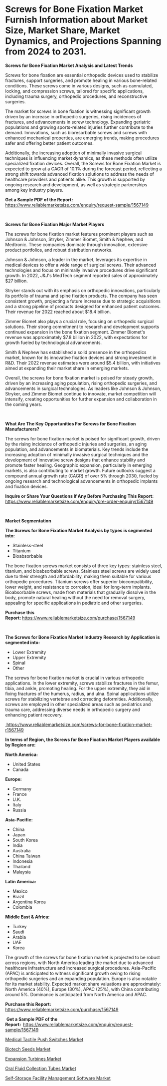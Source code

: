 <p><h1>Screws for Bone Fixation Market Furnish Information about Market Size, Market Share, Market Dynamics, and Projections Spanning from 2024 to 2031.</h1></p><p><strong>Screws for Bone Fixation Market Analysis and Latest Trends</strong></p>
<p><p>Screws for bone fixation are essential orthopedic devices used to stabilize fractures, support surgeries, and promote healing in various bone-related conditions. These screws come in various designs, such as cannulated, locking, and compression screws, tailored for specific applications, including trauma surgery, orthopedic procedures, and reconstructive surgeries. </p><p>The market for screws in bone fixation is witnessing significant growth driven by an increase in orthopedic surgeries, rising incidences of fractures, and advancements in screw technology. Expanding geriatric populations and growing sports-related injuries further contribute to the demand. Innovations, such as bioresorbable screws and screws with enhanced mechanical properties, are emerging trends, making procedures safer and offering better patient outcomes.</p><p>Additionally, the increasing adoption of minimally invasive surgical techniques is influencing market dynamics, as these methods often utilize specialized fixation devices. Overall, the Screws for Bone Fixation Market is expected to grow at a CAGR of 10.1% during the forecast period, reflecting a strong shift towards advanced fixation solutions to address the needs of healthcare providers and patients alike. This growth is supported by ongoing research and development, as well as strategic partnerships among key industry players.</p></p>
<p><strong>Get a Sample PDF of the Report:&nbsp;</strong> <a href="https://www.reliablemarketsize.com/enquiry/request-sample/1567149">https://www.reliablemarketsize.com/enquiry/request-sample/1567149</a></p>
<p>&nbsp;</p>
<p><strong>Screws for Bone Fixation Major Market Players</strong></p>
<p><p>The screws for bone fixation market features prominent players such as Johnson & Johnson, Stryker, Zimmer Biomet, Smith & Nephew, and Medtronic. These companies dominate through innovation, extensive product portfolios, and robust distribution networks.</p><p>Johnson & Johnson, a leader in the market, leverages its expertise in medical devices to offer a wide range of surgical screws. Their advanced technologies and focus on minimally invasive procedures drive significant growth. In 2022, J&J's MedTech segment reported sales of approximately $27 billion.</p><p>Stryker stands out with its emphasis on orthopedic innovations, particularly its portfolio of trauma and spine fixation products. The company has seen consistent growth, projecting a future increase due to strategic acquisitions and a strong pipeline of products designed for enhanced patient outcomes. Their revenue for 2022 reached about $18.4 billion.</p><p>Zimmer Biomet also plays a crucial role, focusing on orthopedic surgical solutions. Their strong commitment to research and development supports continued expansion in the bone fixation segment. Zimmer Biomet's revenue was approximately $7.8 billion in 2022, with expectations for growth fueled by technological advancements.</p><p>Smith & Nephew has established a solid presence in the orthopedics market, known for its innovative fixation devices and strong investment in R&D. Their 2022 revenue estimates were around $5.4 billion, with initiatives aimed at expanding their market share in emerging markets.</p><p>Overall, the screws for bone fixation market is poised for steady growth, driven by an increasing aging population, rising orthopedic surgeries, and advancements in surgical technologies. As leaders like Johnson & Johnson, Stryker, and Zimmer Biomet continue to innovate, market competition will intensify, creating opportunities for further expansion and collaboration in the coming years.</p></p>
<p>&nbsp;</p>
<p><strong>What Are The Key Opportunities For Screws for Bone Fixation Manufacturers?</strong></p>
<p><p>The screws for bone fixation market is poised for significant growth, driven by the rising incidence of orthopedic injuries and surgeries, an aging population, and advancements in biomaterials. Key trends include the increasing adoption of minimally invasive surgical techniques and the development of innovative screw designs that enhance stability and promote faster healing. Geographic expansion, particularly in emerging markets, is also contributing to market growth. Future outlooks suggest a compound annual growth rate (CAGR) of over 5% through 2030, fueled by ongoing research and technological advancements in orthopedic implants and fixation devices.</p></p>
<p><strong>Inquire or Share Your Questions If Any Before Purchasing This Report:</strong> <a href="https://www.reliablemarketsize.com/enquiry/pre-order-enquiry/1567149">https://www.reliablemarketsize.com/enquiry/pre-order-enquiry/1567149</a></p>
<p>&nbsp;</p>
<p><strong>Market Segmentation</strong></p>
<p><strong>The Screws for Bone Fixation Market Analysis by types is segmented into:</strong></p>
<p><ul><li>Stainless-steel</li><li>Titanium</li><li>Bioabsorbable</li></ul></p>
<p><p>The bone fixation screws market consists of three key types: stainless steel, titanium, and bioabsorbable screws. Stainless steel screws are widely used due to their strength and affordability, making them suitable for various orthopedic procedures. Titanium screws offer superior biocompatibility, lower weight, and resistance to corrosion, ideal for long-term implants. Bioabsorbable screws, made from materials that gradually dissolve in the body, promote natural healing without the need for removal surgery, appealing for specific applications in pediatric and other surgeries.</p></p>
<p><strong>Purchase this Report:&nbsp;</strong><a href="https://www.reliablemarketsize.com/purchase/1567149">https://www.reliablemarketsize.com/purchase/1567149</a></p>
<p>&nbsp;</p>
<p><strong>The Screws for Bone Fixation Market Industry Research by Application is segmented into:</strong></p>
<p><ul><li>Lower Extremity</li><li>Upper Extremity</li><li>Spinal</li><li>Other</li></ul></p>
<p><p>The screws for bone fixation market is crucial in various orthopedic applications. In the lower extremity, screws stabilize fractures in the femur, tibia, and ankle, promoting healing. For the upper extremity, they aid in fixing fractures of the humerus, radius, and ulna. Spinal applications utilize screws for stabilizing vertebrae and correcting deformities. Additionally, screws are employed in other specialized areas such as pediatrics and trauma care, addressing diverse needs in orthopedic surgery and enhancing patient recovery.</p></p>
<p><a href="https://www.reliablemarketsize.com/screws-for-bone-fixation-market-r1567149">&nbsp;https://www.reliablemarketsize.com/screws-for-bone-fixation-market-r1567149</a></p>
<p><strong>In terms of Region, the Screws for Bone Fixation Market Players available by Region are:</strong></p>
<p>
    <p> <strong> North America: </strong>
        <ul>
            <li>United States</li>
            <li>Canada</li>
        </ul>
        </p> 
    <p> <strong> Europe: </strong>
        <ul>
            <li>Germany</li>
            <li>France</li>
            <li>U.K.</li>
            <li>Italy</li>
            <li>Russia</li>
        </ul>
        </p> 
    <p> <strong> Asia-Pacific: </strong>
        <ul>
            <li>China</li>
            <li>Japan</li>
            <li>South Korea</li>
            <li>India</li>
            <li>Australia</li>
            <li>China Taiwan</li>
            <li>Indonesia</li>
            <li>Thailand</li>
            <li>Malaysia</li>
        </ul>
        </p> 
    <p> <strong> Latin America: </strong>
        <ul>
            <li>Mexico</li>
            <li>Brazil</li>
            <li>Argentina Korea</li>
            <li>Colombia</li>
        </ul>
        </p> 
    <p> <strong> Middle East & Africa: </strong>
        <ul>
            <li>Turkey</li>
            <li>Saudi</li>
            <li>Arabia</li>
            <li>UAE</li>
            <li>Korea</li>
        </ul>
    </p>
    </p>
<p><p>The growth of the screws for bone fixation market is projected to be robust across regions, with North America leading the market due to advanced healthcare infrastructure and increased surgical procedures. Asia-Pacific (APAC) is anticipated to witness significant growth owing to rising orthopedic surgeries and an expanding population. Europe is also notable for its market stability. Expected market share valuations are approximately: North America (40%), Europe (30%), APAC (25%), with China contributing around 5%. Dominance is anticipated from North America and APAC.</p></p>
<p><strong>Purchase this Report: </strong><a href="https://www.reliablemarketsize.com/purchase/1567149">https://www.reliablemarketsize.com/purchase/1567149</a></p>
<p>&nbsp;<strong>Get a Sample PDF of the Report:&nbsp;&nbsp;</strong><a href="https://www.reliablemarketsize.com/enquiry/request-sample/1567149">https://www.reliablemarketsize.com/enquiry/request-sample/1567149</a></p>
<p><strong></strong></p>
<p><p><a href="https://medium.com/@ambushal/medical-tactile-push-switches-market-forecasts-market-trends-and-impact-analysis-2024-2031-356c34b38d1f?postPublishedType=repub">Medical Tactile Push Switches Market</a></p><p><a href="https://www.linkedin.com/pulse/in-depth-analysis-global-biotech-seeds-market-scope-hwuhe?trackingId=C92Ayy99TZa0CNM46n5YyQ%3D%3D">Biotech Seeds Market</a></p><p><a href="https://www.linkedin.com/pulse/what-driving-global-expansion-turbines-market-dive-trends-applications-yiyyf?trackingId=5I96DDCcTzaVH3QdoS8Tyg%3D%3D">Expansion Turbines Market</a></p><p><a href="https://github.com/vimar16th/Market-Research-Report-List-6/blob/main/oral-fluid-collection-tubes-market.md">Oral Fluid Collection Tubes Market</a></p><p><a href="https://issuu.com/reportprime-2/docs/self-storage-facility-management-so_a2dae532db37c9">Self-Storage Facility Management Software Market</a></p></p>